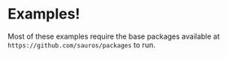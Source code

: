 # Examples!

Most of these examples require the base packages available at `https://github.com/sauros/packages` to run. 